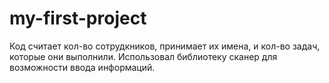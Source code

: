 # my-first-project
Код считает кол-во сотрудкников, принимает их имена, и кол-во задач, которые они выполнили.
Использовал библиотеку сканер для возможности ввода информаций.
